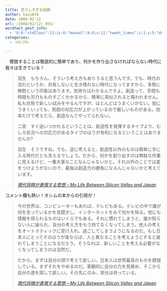 ```yaml
---
title: 恐ろしすぎる指摘
author: kazu634
date: 2008-02-12
url: /2008/02/12/_855/
wordtwit_post_info:
  - 'O:8:"stdClass":13:{s:6:"manual";b:0;s:11:"tweet_times";i:1;s:5:"delay";i:0;s:7:"enabled";i:1;s:10:"separation";s:2:"60";s:7:"version";s:3:"3.7";s:14:"tweet_template";b:0;s:6:"status";i:2;s:6:"result";a:0:{}s:13:"tweet_counter";i:2;s:13:"tweet_log_ids";a:1:{i:0;i:3723;}s:9:"hash_tags";a:0:{}s:8:"accounts";a:1:{i:0;s:7:"kazu634";}}'
categories:
  - つれづれ

---
```

<div class="section">
<p>
    　模倣することは徹底的に簡単であり、何かを作り出さなければならない時代に我々は生きている！
</p>
  
<blockquote title="現代将棋が表現する思想 - My Life Between Silicon Valley and Japan" cite="http://d.hatena.ne.jp/umedamochio/20080210/p1">
<p>
      羽生　もちろん、そういう考え方もありうると思うんです。でも、時代の流れというか、共有しないと生き残れない時代になってますから、多勢に無勢という印象はあります。気持ちはわかるんですよ。創造って、手間も時間も労力もものすごくかかるから、簡単に真似されると報われません。私も対局で新しい試みをやるんですが、ほとんどはうまくいかない。仮にうまくいっても、周囲の対応力が上がっているので厳しいものがある。効率だけで考えたら、創造なんてやってられない。
</p>
    
<p>
      二宮　すぐ追いつかれるということは、創造性を発揮するタイプより、むしろ状況への対応力があるタイプのほうが有利になるということはありませんか?
</p>
    
<p>
      羽生　そうですね。でも、逆に考えると、創造性以外のものは簡単に手に入る時代だとも言えるでしょう。だから、何かを創り出すのは無駄な作業に見えるけど、一番大事なことなんじゃないかと。それ以外のことでは差をつけようがないので、最後は創造力の勝負になるんじゃないかと考えています。
</p>
    
<p>
<cite><a href="http://d.hatena.ne.jp/umedamochio/20080210/p1" onclick="__gaTracker('send', 'event', 'outbound-article', 'http://d.hatena.ne.jp/umedamochio/20080210/p1', '現代将棋が表現する思想 &#8211; My Life Between Silicon Valley and Japan');" target="_blank">現代将棋が表現する思想 &#8211; My Life Between Silicon Valley and Japan</a></cite>
</p>
</blockquote>
  
<p>
    コメント欄も熱い！オシムの本からの引用が！
</p>
  
<blockquote title="現代将棋が表現する思想 - My Life Between Silicon Valley and Japan" cite="http://d.hatena.ne.jp/umedamochio/20080210/p1">
<p>
      今の世界は、コンピューターもあれば、テレビもある。テレビの中で誰が何を言っているかを見聞きし、インターネットをみて何かを知る。他にも情報を得られるものはいくらでもある。それに慣れてしまうと、誰か知らない人に操られ、自分の考え方をもう持てなくなってしまう。他人の考えをオートマティックに受け入れ、過ごしてしまうようになるのだ。もし日本人にとってそのほうが楽ならば、人と異なることを考えようとすると疲れてしまうことになるだろう。そうなれば、新しいことを考える必要がなくなってしまうのは当然だ。
</p>
    
<p>
      だから、まずは自分の頭で考えて欲しい。日本人は世界最高のものを模倣している。まずそれをやめるのだ。客観的に自分の力を見極め、そこから自分の道を探して欲しい。その先にのみ、栄光は待っている。
</p>
    
<p>
<cite><a href="http://d.hatena.ne.jp/umedamochio/20080210/p1" onclick="__gaTracker('send', 'event', 'outbound-article', 'http://d.hatena.ne.jp/umedamochio/20080210/p1', '現代将棋が表現する思想 &#8211; My Life Between Silicon Valley and Japan');" target="_blank">現代将棋が表現する思想 &#8211; My Life Between Silicon Valley and Japan</a></cite>
</p>
</blockquote>
</div>